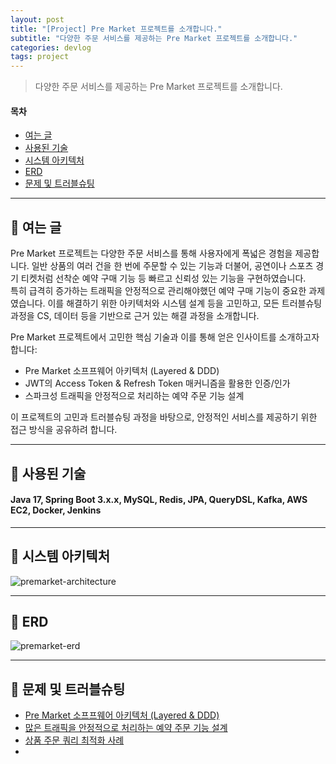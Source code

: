 ```yaml
---
layout: post
title: "[Project] Pre Market 프로젝트를 소개합니다."
subtitle: "다양한 주문 서비스를 제공하는 Pre Market 프로젝트를 소개합니다."
categories: devlog
tags: project
---
```


> 다양한 주문 서비스를 제공하는 Pre Market 프로젝트를 소개합니다.

<!--more-->

#### 목차

- [여는 글](#-여는-글)
- [사용된 기술](#-사용된-기술)
- [시스템 아키텍처](#-시스템-아키텍처)
- [ERD](#-erd)
- [문제 및 트러블슈팅](#-문제-및-트러블슈팅)

---

## 🌱 여는 글

Pre Market 프로젝트는 다양한 주문 서비스를 통해 사용자에게 폭넓은 경험을 제공합니다. 일반 상품의 여러 건을 한 번에 주문할 수 있는 기능과 더불어, 공연이나 스포츠 경기 티켓처럼 선착순 예약 구매 기능 등 빠르고 신뢰성 있는 기능을 구현하였습니다.  
특히 급격히 증가하는 트래픽을 안정적으로 관리해야했던 예약 구매 기능이 중요한 과제였습니다. 이를 해결하기 위한 아키텍처와 시스템 설계 등을 고민하고, 모든 트러블슈팅 과정을 CS, 데이터 등을 기반으로 근거 있는 해결 과정을 소개합니다.

Pre Market 프로젝트에서 고민한 핵심 기술과 이를 통해 얻은 인사이트를 소개하고자 합니다:

- Pre Market 소프프웨어 아키텍처 (Layered & DDD)
- JWT의 Access Token & Refresh Token 매커니즘을 활용한 인증/인가
- 스파크성 트래픽을 안정적으로 처리하는 예약 주문 기능 설계

이 프로젝트의 고민과 트러블슈팅 과정을 바탕으로, 안정적인 서비스를 제공하기 위한 접근 방식을 공유하려 합니다.

---

## 🌱 사용된 기술

#### Java 17, Spring Boot 3.x.x, MySQL, Redis, JPA, QueryDSL, Kafka, AWS EC2, Docker, Jenkins

---

## 🌱 시스템 아키텍처

<img src="https://i.ibb.co/ZYV61xK/premarket-architecture.jpg" alt="premarket-architecture" border="0">

---

## 🌱 ERD

<img src="https://i.ibb.co/mtNQpPL/premarket-erd.png" alt="premarket-erd" border="0">

---

## 🌱 문제 및 트러블슈팅

- [Pre Market 소프프웨어 아키텍처 (Layered & DDD)](https://syeon2.github.io/devlog/pre-market-architecture.html)
- [많은 트래픽을 안정적으로 처리하는 예약 주문 기능 설계](https://syeon2.github.io/devlog/premarket-concurrency.html)
- [상품 주문 쿼리 최적화 사례](https://syeon2.github.io/devlog/premarket-order-query.html)
- 